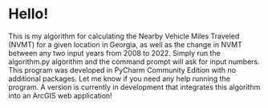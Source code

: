 # Hello!
This is my algorithm for calculating the Nearby Vehicle Miles Traveled (NVMT) for a given location in Georgia, as well as the change in NVMT between any two input years from 2008 to 2022. Simply run the algorithm.py algorithm and the command prompt will ask for input numbers. This program was developed in PyCharm Community Edition with no additional packages. Let me know if you need any help running the program. A version is currently in development that integrates this algorithm into an ArcGIS web application!
